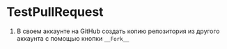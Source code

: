 # TestPullRequest

1. В своем аккаунте на GitHub создать копию репозитория из другого аккаунта с помощью кнопки ```__Fork__```

